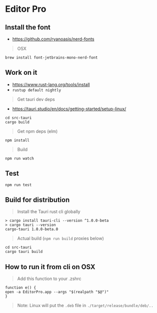 # Editor Pro

## Install the font
- https://github.com/ryanoasis/nerd-fonts
> OSX
```console
brew install font-jetbrains-mono-nerd-font
```

## Work on it
- https://www.rust-lang.org/tools/install
- `rustup default nightly`

> Get tauri dev deps
- https://tauri.studio/en/docs/getting-started/setup-linux/

```console
cd src-tauri
cargo build
```

> Get npm deps (elm)
```console
npm install
```

> Build
```console
npm run watch
```

## Test
```console
npm run test
```

## Build for distribution
> Install the Tauri rust cli globally
```console
> cargo install tauri-cli --version ^1.0.0-beta
> cargo tauri --version
cargo-tauri 1.0.0-beta.0
```

> Actual build
(`npm run build` proxies below)
```console
cd src-tauri
cargo tauri build
```

## How to run it from cli on OSX
> Add this function to your .zshrc
```console
function e() {
open -a EditorPro.app --args "$(realpath "$@")"
}
```

> Note: Linux will put the `.deb` file in `./target/release/bundle/deb/..`
